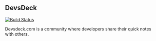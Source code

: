 ## DevsDeck
[![Build Status](https://travis-ci.org/hosseintoussi/devsdeck.svg?branch=master)](https://travis-ci.org/hosseintoussi/devsdeck)

Devsdeck.com is a community where developers share their quick notes with others.

